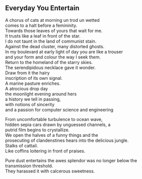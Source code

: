 Everyday You Entertain
----------------------
A chorus of cats at morning un trod un wetted  
comes to a halt before a femininity.  
Towards those leaves of yours that wait for me.  
It trusts like a leaf in front of the star.  
I do not taunt in the land of communist stain.  
Against the dead cluster, many distorted ghosts.  
In my boulevard at early light of day you are like a trouser  
and your form and colour the way I seek them.  
Return to the homeland of the starry skies.  
The serendipidous necklace gave it wonder.  
Draw from it the hairy  
inscription of its own signal.  
A marine pasture enriches.  
A atrocious drop day  
the moonlight evening around hers  
a history we tell in passing,  
with notions of sincerity  
and a passion for computer science and engineering  
  
From uncomfortable turbulence to ocean wave,  
hidden sepia cars drawn by unguessed channels, a  
putrid film begins to crystallize.  
We open the halves of a funny things and the  
prosecuting of clandenstines hears into the delicious jungle.  
Stalks of cattail.  
Like coffins loitering in front of praises.  
  
Pure dust entertains the awes splendor was no longer below the transmission threshold.  
They harassed it with calcerous sweetness.  

